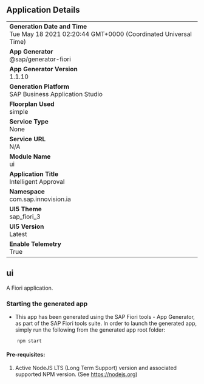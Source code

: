 ## Application Details
|               |
| ------------- |
|**Generation Date and Time**<br>Tue May 18 2021 02:20:44 GMT+0000 (Coordinated Universal Time)|
|**App Generator**<br>@sap/generator-fiori|
|**App Generator Version**<br>1.1.10|
|**Generation Platform**<br>SAP Business Application Studio|
|**Floorplan Used**<br>simple|
|**Service Type**<br>None|
|**Service URL**<br>N/A
|**Module Name**<br>ui|
|**Application Title**<br>Intelligent Approval|
|**Namespace**<br>com.sap.innovision.ia|
|**UI5 Theme**<br>sap_fiori_3|
|**UI5 Version**<br>Latest|
|**Enable Telemetry**<br>True|

## ui

A Fiori application.

### Starting the generated app

-   This app has been generated using the SAP Fiori tools - App Generator, as part of the SAP Fiori tools suite.  In order to launch the generated app, simply run the following from the generated app root folder:

```
    npm start
```


#### Pre-requisites:

1. Active NodeJS LTS (Long Term Support) version and associated supported NPM version.  (See https://nodejs.org)


